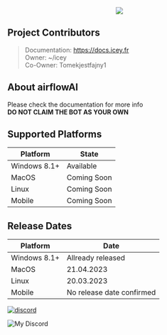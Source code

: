 <p align="center">
    <img src="https://icey.fr/discord/banners/github.png">
</p>


## Project Contributors

> Documentation: https://docs.icey.fr \
> Owner: ~/icey\
> Co-Owner: Tomekjestfajny1

## About airflowAI

Please check the documentation for more info\
**DO NOT CLAIM THE BOT AS YOUR OWN**

## Supported Platforms

| Platform | State |
| ----------- | ----------- |
| Windows 8.1+ | Available |
| MacOS | Coming Soon |
| Linux | Coming Soon |
| Mobile | Coming Soon |

## Release Dates

| Platform | Date |
| ------------- | -------------|
| Windows 8.1+ | Allready released |
| MacOS | 21.04.2023 | 
| Linux | 20.03.2023 |
| Mobile | No release date confirmed |

[![discord](https://img.shields.io/badge/discord-gray?style=flat-square&logoColor=5865f2&link=https://discord.gg/ZD7jmbb3zc)](https://discord.gg/ZD7jmbb3zc)

![My Discord](https://discord-readme-badge.vercel.app/api?id=1048949069978017862)
